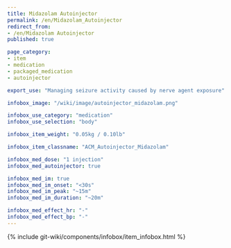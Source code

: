 ```yaml
---
title: Midazolam Autoinjector
permalink: /en/Midazolam_Autoinjector
redirect_from: 
- /en/Midazolam Autoinjector
published: true

page_category:
- item
- medication
- packaged_medication
- autoinjector

export_use: "Managing seizure activity caused by nerve agent exposure"

infobox_image: "/wiki/image/autoinjector_midazolam.png"

infobox_use_category: "medication"
infobox_use_selection: "body"

infobox_item_weight: "0.05kg / 0.10lb"

infobox_item_classname: "ACM_Autoinjector_Midazolam"

infobox_med_dose: "1 injection"
infobox_med_autoinjector: true

infobox_med_im: true
infobox_med_im_onset: "<30s"
infobox_med_im_peak: "~15m"
infobox_med_im_duration: "~20m"

infobox_med_effect_hr: "-"
infobox_med_effect_bp: "-"
---
```


{% include git-wiki/components/infobox/item_infobox.html %}